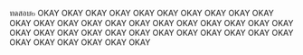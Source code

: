 ทดสอบ๒
OKAY OKAY OKAY OKAY OKAY OKAY OKAY OKAY OKAY OKAY OKAY OKAY OKAY OKAY OKAY OKAY OKAY OKAY OKAY OKAY OKAY OKAY OKAY OKAY OKAY OKAY OKAY OKAY OKAY OKAY OKAY OKAY OKAY OKAY OKAY OKAY OKAY OKAY OKAY OKAY
